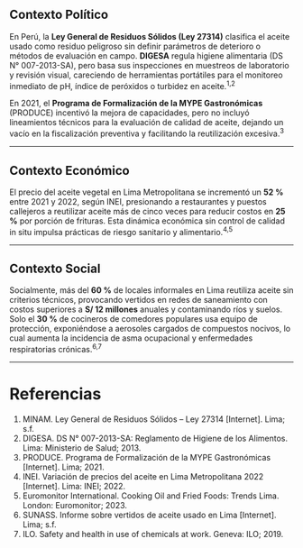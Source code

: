 ## Contexto Político  

En Perú, la **Ley General de Residuos Sólidos (Ley 27314)** clasifica el aceite usado como residuo peligroso sin definir parámetros de deterioro o métodos de evaluación en campo. **DIGESA** regula higiene alimentaria (DS N° 007-2013-SA), pero basa sus inspecciones en muestreos de laboratorio y revisión visual, careciendo de herramientas portátiles para el monitoreo inmediato de pH, índice de peróxidos o turbidez en aceite.<sup>1,2</sup>

En 2021, el **Programa de Formalización de la MYPE Gastronómicas** (PRODUCE) incentivó la mejora de capacidades, pero no incluyó lineamientos técnicos para la evaluación de calidad de aceite, dejando un vacío en la fiscalización preventiva y facilitando la reutilización excesiva.<sup>3</sup>

---

## Contexto Económico  

El precio del aceite vegetal en Lima Metropolitana se incrementó un **52 %** entre 2021 y 2022, según INEI, presionando a restaurantes y puestos callejeros a reutilizar aceite más de cinco veces para reducir costos en **25 %** por porción de frituras. Esta dinámica económica sin control de calidad in situ impulsa prácticas de riesgo sanitario y alimentario.<sup>4,5</sup>

---

## Contexto Social  

Socialmente, más del **60 %** de locales informales en Lima reutiliza aceite sin criterios técnicos, provocando vertidos en redes de saneamiento con costos superiores a **S/ 12 millones** anuales y contaminando ríos y suelos. Solo el **30 %** de cocineros de comedores populares usa equipo de protección, exponiéndose a aerosoles cargados de compuestos nocivos, lo cual aumenta la incidencia de asma ocupacional y enfermedades respiratorias crónicas.<sup>6,7</sup>

---

# Referencias  
1. MINAM. Ley General de Residuos Sólidos – Ley 27314 [Internet]. Lima; s.f.  
2. DIGESA. DS N° 007-2013-SA: Reglamento de Higiene de los Alimentos. Lima: Ministerio de Salud; 2013.  
3. PRODUCE. Programa de Formalización de la MYPE Gastronómicas [Internet]. Lima; 2021.  
4. INEI. Variación de precios del aceite en Lima Metropolitana 2022 [Internet]. Lima: INEI; 2022.  
5. Euromonitor International. Cooking Oil and Fried Foods: Trends Lima. London: Euromonitor; 2023.  
6. SUNASS. Informe sobre vertidos de aceite usado en Lima [Internet]. Lima; s.f.  
7. ILO. Safety and health in use of chemicals at work. Geneva: ILO; 2019.  
```
